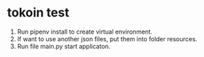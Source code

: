 # tokoin test
1. Run pipenv install to create virtual environment.
2. If want to use another json files, put them into folder resources.
3. Run file main.py start applicaton.
